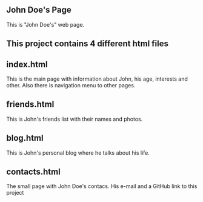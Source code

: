 John Doe's Page
---------------

This is "John Doe's" web page.

This project contains 4 different html files
--------------------------------------------

index.html
----------

This is the main page with information about John, his age, interests and other. Also there is navigation menu to other pages.

friends.html
------------

This is John's friends list with their names and photos.

blog.html
---------

This is John's personal blog where he talks about his life.

contacts.html
-------------

The small page with John Doe's contacs. His e-mail and a GitHub link to this project


